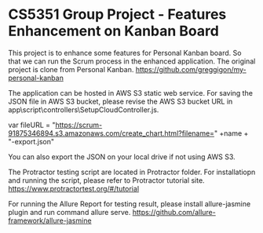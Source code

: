CS5351 Group Project - Features Enhancement on Kanban Board
==========================

This project is to enhance some features for Personal Kanban board. So that we can run the Scrum process in the enhanced application.
The original project is clone from Personal Kanban.
https://github.com/greggigon/my-personal-kanban

The application can be hosted in AWS S3 static web service.
For saving the JSON file in AWS S3 bucket, please revise the AWS S3 bucket URL in app\script\controllers\SetupCloudController.js.

var fileURL = "https://scrum-91875346894.s3.amazonaws.com/create_chart.html?filename=" +name + "-export.json"

You can also export the JSON on your local drive if not using AWS S3.

The Protractor testing script are located in Protractor folder. For installatiopn and running the script, please refer to Protractor tutorial site.
https://www.protractortest.org/#/tutorial

For running the Allure Report for testing result, please install allure-jasmine plugin and run command allure serve.
https://github.com/allure-framework/allure-jasmine
